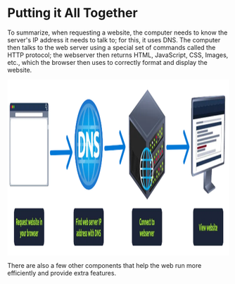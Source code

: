 # Putting it All Together

To summarize, when requesting a website, the computer needs to know the server's IP address it needs to talk to; for this, it uses DNS. The computer then talks to the web server using a special set of commands called the HTTP protocol; the webserver then returns HTML, JavaScript, CSS, Images, etc., which the browser then uses to correctly format and display the website.

<img src="../../_resources/requests.png" alt="requests.png" width="769" height="399" class="jop-noMdConv" style="display: block; margin: 0 auto;">

There are also a few other components that help the web run more efficiently and provide extra features.